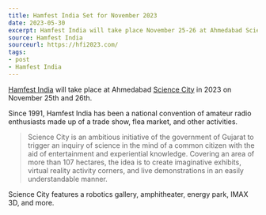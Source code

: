 ```yaml
---
title: Hamfest India Set for November 2023
date: 2023-05-30
excerpt: Hamfest India will take place November 25-26 at Ahmedabad Science City
source: Hamfest India
sourceurl: https://hfi2023.com/
tags:
- post
- Hamfest India
---
```

[Hamfest India](https://hfi2023.com/) will take place at Ahmedabad [Science City](https://sciencecity.gujarat.gov.in/) in 2023 on November 25th and 26th.

Since 1991, Hamfest India has been a national convention of amateur radio enthusiasts made up of a trade show, flea market, and other activities.

> Science City is an ambitious initiative of the government of Gujarat to trigger an inquiry of science in the mind of a common citizen with the aid of entertainment and experiential knowledge. Covering an area of more than 107 hectares, the idea is to create imaginative exhibits, virtual reality activity corners, and live demonstrations in an easily understandable manner.

Science City features a robotics gallery, amphitheater, energy park, IMAX 3D, and more.